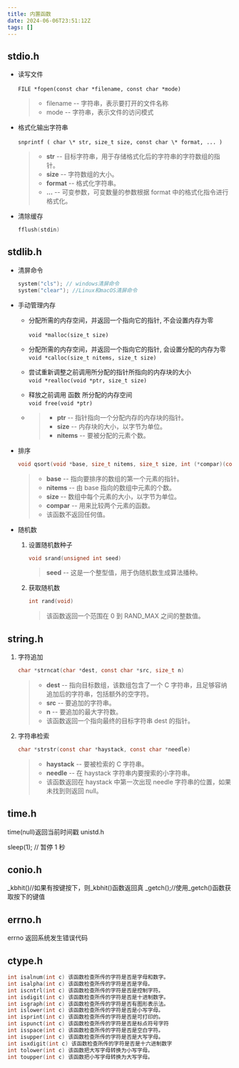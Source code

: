 ```yaml
---
title: 内置函数
date: 2024-06-06T23:51:12Z
tags: []
---
```


## ​​stdio.h

- 读写文件

  ​`FILE *fopen(const char *filename, const char *mode)`​

  > - filename -- 字符串，表示要打开的文件名称
  > - mode -- 字符串，表示文件的访问模式

- 格式化输出字符串 ​

  ​`snprintf ( char \* str, size_t size, const char \* format, ... )`​

  > - **str** -- 目标字符串，用于存储格式化后的字符串的字符数组的指针。
  > - **size** -- 字符数组的大小。
  > - **format** -- 格式化字符串。
  > - **...** -- 可变参数，可变数量的参数根据 format 中的格式化指令进行格式化。

- 清除缓存

  ```c
  fflush(stdin)
  ```

## stdlib.h

- 清屏命令

  ```c
  system("cls"); // windows清屏命令
  system("clear"); //Linux和macOS清屏命令
  ```

- 手动管理内存

  - 分配所需的内存空间，并返回一个指向它的指针, 不会设置内存为零

    ​`void *malloc(size_t size)`​

  - 分配所需的内存空间，并返回一个指向它的指针, 会设置分配的内存为零  
    ​`void *calloc(size_t nitems, size_t size)`​
  - 尝试重新调整之前调用所分配的指针所指向的内存块的大小  
    ​`void *realloc(void *ptr, size_t size)`​
  - 释放之前调用 函数 所分配的内存空间  
    ​`void free(void *ptr)`​
  - > - **ptr** -- 指针指向一个分配内存的内存块的指针。
    > - **size** -- 内存块的大小，以字节为单位。
    > - **nitems** -- 要被分配的元素个数。

- 排序

  ```c
  void qsort(void *base, size_t nitems, size_t size, int (*compar)(const void *, const void*))
  ```

  > - **base** -- 指向要排序的数组的第一个元素的指针。
  > - **nitems** -- 由 base 指向的数组中元素的个数。
  > - **size** -- 数组中每个元素的大小，以字节为单位。
  > - **compar** -- 用来比较两个元素的函数。
  > - 该函数不返回任何值。

- 随机数

  1. 设置随机数种子

     ```c
     void srand(unsigned int seed)
     ```

     > **seed** -- 这是一个整型值，用于伪随机数生成算法播种。

  2. 获取随机数

     ```c
     int rand(void)
     ```

     > 该函数返回一个范围在 0 到 RAND_MAX 之间的整数值。

## string.h

1. 字符追加

   ```c
   char *strncat(char *dest, const char *src, size_t n)
   ```

   > - **dest** -- 指向目标数组，该数组包含了一个 C 字符串，且足够容纳追加后的字符串，包括额外的空字符。
   > - **src** -- 要追加的字符串。
   > - **n** -- 要追加的最大字符数。
   > - 该函数返回一个指向最终的目标字符串 dest 的指针。

2. 字符串检索

   ```c
   char *strstr(const char *haystack, const char *needle)
   ```

   > - **haystack** -- 要被检索的 C 字符串。
   > - **needle** -- 在 haystack 字符串内要搜索的小字符串。
   > - 该函数返回在 haystack 中第一次出现 needle 字符串的位置，如果未找到则返回 null。

## time.h

time(null)返回当前时间戳 unistd.h

sleep(1); // 暂停 1 秒

## conio.h

\_kbhit()//如果有按键按下，则\_kbhit()函数返回真
\_getch();//使用\_getch()函数获取按下的键值

## errno.h

errno 返回系统发生错误代码

## ctype.h

```c
int isalnum(int c) 该函数检查所传的字符是否是字母和数字。
int isalpha(int c) 该函数检查所传的字符是否是字母。
int iscntrl(int c) 该函数检查所传的字符是否是控制字符。
int isdigit(int c) 该函数检查所传的字符是否是十进制数字。
int isgraph(int c) 该函数检查所传的字符是否有图形表示法。
int islower(int c) 该函数检查所传的字符是否是小写字母。
int isprint(int c) 该函数检查所传的字符是否是可打印的。
int ispunct(int c) 该函数检查所传的字符是否是标点符号字符
int isspace(int c) 该函数检查所传的字符是否是空白字符。
int isupper(int c) 该函数检查所传的字符是否是大写字母。
int isxdigit(int c) 该函数检查所传的字符是否是十六进制数字
int tolower(int c) 该函数把大写字母转换为小写字母。
int toupper(int c) 该函数把小写字母转换为大写字母。
```
